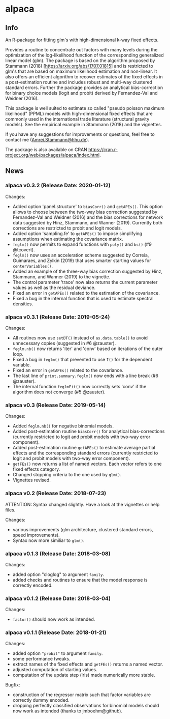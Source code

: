 # alpaca

## Info
An R-package for fitting glm's with high-dimensional k-way fixed effects.

Provides a routine to concentrate out factors with many levels during the optimization of the log-likelihood function of the corresponding generalized linear model (glm). The package is based on the algorithm proposed by Stammann (2018) [https://arxiv.org/abs/1707.01815] and is restricted to glm's that are based on maximum likelihood estimation and non-linear. It also offers an efficient algorithm to recover estimates of the fixed effects in a post-estimation routine and includes robust and multi-way clustered standard errors. Further the package provides an analytical bias-correction for binary choice models (logit and probit) derived by Fernandez-Val and Weidner (2016).

This package is well suited to estimate so called "pseudo poisson maximum likelihood" (PPML) models with high-dimensional fixed effects that are commonly used in the international trade literature (structural gravity models). See the empirical example in Stammann (2018) and the vignettes.

If you have any suggestions for improvements or questions, feel free to contact me (Amrei.Stammann@hhu.de).

The package is also available on CRAN https://cran.r-project.org/web/packages/alpaca/index.html.

## News

### alpaca v0.3.2 (Release Date: 2020-01-12)

Changes:

* Added option 'panel.structure' to `biasCorr()` and `getAPEs()`. This option allows to choose between the two-way bias correction suggested by Fernandez-Val and Weidner (2016) and the bias corrections for network data suggested by Hinz, Stammann, and Wanner (2019). Currently both corrections are restricted to probit and logit models.
* Added option 'sampling.fe' to `getAPEs()` to impose simplifying assumptions when estimating the covariance matrix.
* `feglm()` now permits to expand functions with `poly()` and `bs()` (#9 @tcovert).
* `feglm()` now uses an acceleration scheme suggested by Correia, Guimaraes, and Zylkin (2019) that uses smarter starting values for `centerVariables()`.
* Added an example of the three-way bias correction suggested by Hinz, Stammann, and Wanner (2019) to the vignette.
* The control parameter 'trace' now also returns the current parameter values as well as the residual deviance.
* Fixed an error in `getAPEs()` related to the estimation of the covariance.
* Fixed a bug in the internal function that is used to estimate spectral densities.

### alpaca v0.3.1 (Release Date: 2019-05-24)

Changes:

* All routines now use `setDT()` instead of `as.data.table()` to avoid unnecessary copies (suggested in #6 @zauster).
* `feglm.nb()` now returns 'iter' and 'conv' based on iterations of the outer loop.
* Fixed a bug in `feglm()` that prevented to use `I()` for the dependent variable.
* Fixed an error in `getAPEs()` related to the covariance.
* The last line of `print.summary.feglm()` now ends with a line break (#6 @zauster).
* The internal function `feglmFit()` now correctly sets 'conv' if the algorithm does not converge (#5 @zauster).

### alpaca v0.3 (Release Date: 2019-05-14)

Changes:

* Added `feglm.nb()` for negative binomial models.
* Added post-estimation routine `biasCorr()` for analytical bias-corrections (currently restricted to logit and probit models with two-way error component).
* Added post-estimation routine `getAPEs()` to estimate average partial effects and the corresponding standard errors (currently restricted to logit and probit models with two-way error component).
* `getFEs()` now returns a list of named vectors. Each vector refers to one fixed effects category.
* Changed stopping criteria to the one used by `glm()`.
* Vignettes revised.

### alpaca v0.2 (Release Date: 2018-07-23)

ATTENTION: Syntax changed slightly. Have a look at the vignettes or help files.

Changes:

* various improvements (glm architecture, clustered standard errors, speed improvements).
* Syntax now more similiar to `glm()`.

### alpaca v0.1.3 (Release Date: 2018-03-08)

Changes:

* added option "cloglog" to argument `family`.
* added checks and routines to ensure that the model response is correctly encoded.

### alpaca v0.1.2 (Release Date: 2018-03-04)

Changes:

* `factor()` should now work as intended.

### alpaca v0.1.1 (Release Date: 2018-01-21)

Changes:

* added option `"probit"` to argument `family`.
* some performance tweaks.
* extract names of the fixed effects and `getFEs()` returns a named vector.
* adjusted computation of starting values.
* computation of the update step (irls) made numerically more stable.


Bugfix:

* construction of the regressor matrix such that factor variables are correctly dummy encoded.
* dropping perfectly classified observations for binomial models should now work as intended (thanks to jmboehm@github).
